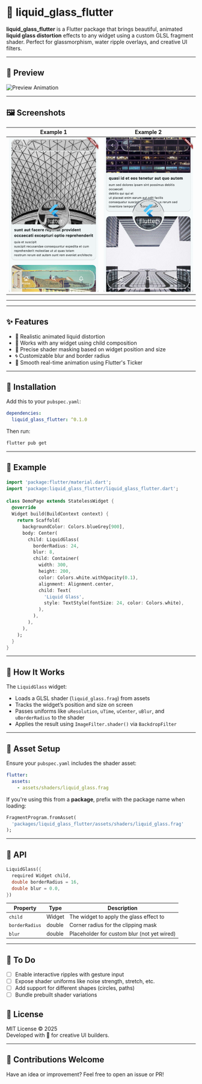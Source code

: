 # 🧊 liquid_glass_flutter

**liquid_glass_flutter** is a Flutter package that brings beautiful, animated **liquid glass distortion** effects to any widget using a custom GLSL fragment shader. Perfect for glassmorphism, water ripple overlays, and creative UI filters.

---

## 🔮 Preview

![Preview Animation](preview.gif)

---

## 🖼️ Screenshots

| Example 1                            | Example 2                            |
|-------------------------------------|-------------------------------------|
| ![Screenshot 1](image-1.png)        | ![Screenshot 2](image-2.png)        |

---

---

## ✨ Features

- 🌊 Realistic animated liquid distortion
- 🧩 Works with any widget using child composition
- 🎯 Precise shader masking based on widget position and size
- 🌀 Customizable blur and border radius
- 🎥 Smooth real-time animation using Flutter's Ticker

---

## 🧱 Installation

Add this to your `pubspec.yaml`:

```yaml
dependencies:
  liquid_glass_flutter: ^0.1.0
```

Then run:

```bash
flutter pub get
```

---

## 🧪 Example

```dart
import 'package:flutter/material.dart';
import 'package:liquid_glass_flutter/liquid_glass_flutter.dart';

class DemoPage extends StatelessWidget {
  @override
  Widget build(BuildContext context) {
    return Scaffold(
      backgroundColor: Colors.blueGrey[900],
      body: Center(
        child: LiquidGlass(
          borderRadius: 24,
          blur: 8,
          child: Container(
            width: 300,
            height: 200,
            color: Colors.white.withOpacity(0.1),
            alignment: Alignment.center,
            child: Text(
              'Liquid Glass',
              style: TextStyle(fontSize: 24, color: Colors.white),
            ),
          ),
        ),
      ),
    );
  }
}
```

---

## 🧠 How It Works

The `LiquidGlass` widget:

- Loads a GLSL shader (`liquid_glass.frag`) from assets
- Tracks the widget’s position and size on screen
- Passes uniforms like `uResolution`, `uTime`, `uCenter`, `uBlur`, and `uBorderRadius` to the shader
- Applies the result using `ImageFilter.shader()` via `BackdropFilter`

---

## 📁 Asset Setup

Ensure your `pubspec.yaml` includes the shader asset:

```yaml
flutter:
  assets:
    - assets/shaders/liquid_glass.frag
```

If you're using this from a **package**, prefix with the package name when loading:

```dart
FragmentProgram.fromAsset(
  'packages/liquid_glass_flutter/assets/shaders/liquid_glass.frag'
);
```

---

## 📄 API

```dart
LiquidGlass({
  required Widget child,
  double borderRadius = 16,
  double blur = 0.0,
})
```

| Property      | Type    | Description                                  |
|---------------|---------|----------------------------------------------|
| `child`       | Widget  | The widget to apply the glass effect to      |
| `borderRadius`| double  | Corner radius for the clipping mask          |
| `blur`        | double  | Placeholder for custom blur (not yet wired)  |

---

## 🎯 To Do

- [ ] Enable interactive ripples with gesture input
- [ ] Expose shader uniforms like noise strength, stretch, etc.
- [ ] Add support for different shapes (circles, paths)
- [ ] Bundle prebuilt shader variations

## 🧩 License

MIT License © 2025  
Developed with 💙 for creative UI builders.

---

## 👋 Contributions Welcome

Have an idea or improvement? Feel free to open an issue or PR!
